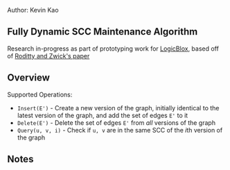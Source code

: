 Author: Kevin Kao

Fully Dynamic SCC Maintenance Algorithm
----
Research in-progress as part of prototyping work for [LogicBlox](http://www.logicblox.com), based off of [Roditty and Zwick's paper](http://dl.acm.org/citation.cfm?id=1007387&dl=ACM&coll=DL&CFID=446154922&CFTOKEN=78521305)


Overview
---
Supported Operations:

* <code>Insert(E')</code> - Create a new version of the graph, initially identical to the latest version of the graph, and add the set of edges <code>E'</code> to it
* <code>Delete(E')</code> - Delete the set of edges <code>E'</code> from <i>all</i> versions of the graph
* <code>Query(u, v, i)</code> - Check if <code>u, v</code> are in the same SCC of the <i>i</i>th version of the graph

Notes
---


